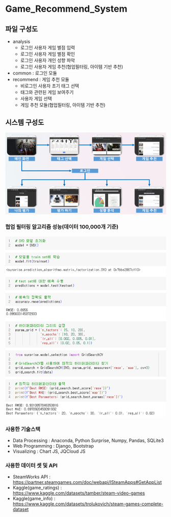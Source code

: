 # Game_Recommend_System

## 파일 구성도

- analysis
  - 로그인 사용자 게임 별점 입력
  - 로그인 사용자 게임 별점 확인
  - 로그인 사용자 개인 성향 파악
  - 로그인 사용자 게임 추천(협업필터링, 아이템 기반 추천)
- common : 로그인 모듈
- recommend : 게임 추천 모듈
  - 비로그인 사용자 초기 태그 선택
  - 태그와 관련된 게임 보여주기
  - 사용자 게임 선택
  - 게임 추천 모듈(협업필터링, 아이템 기반 추천)
  
## 시스템 구성도

![시스템구성도](img/system_graph.png)


### 협업 필터링 알고리즘 성능(데이터 100,000개 기준)
![협업필터링](img/after_aug.png)


### 사용한 기술스택

- Data Processing : Anaconda, Python Surprise, Numpy, Pandas, SQLite3
- Web Programming : Django, Bootstrap
- Visualizing : Chart JS, JQCloud JS

### 사용한 데이터 셋 및 API

- SteamWorks API : https://partner.steamgames.com/doc/webapi/ISteamApps#GetAppList
- Kaggle(game_ratings) : https://www.kaggle.com/datasets/tamber/steam-video-games
- Kaggle(game_info) : https://www.kaggle.com/datasets/trolukovich/steam-games-complete-dataset


